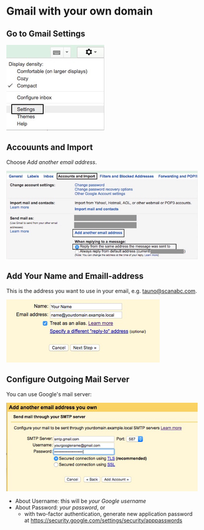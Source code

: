 # Gmail with your own domain

## Go to Gmail Settings

![First Step](001-settings.jpg)

## Accouunts and Import

Choose *Add another email address*.

![Second Step](002-accounts-and-import.jpg)

## Add Your Name and Emaill-address

This is the address you want to use in your email, e.g. tauno@scanabc.com.

![Third Step](003-add.jpg)

## Configure Outgoing Mail Server

You can use Google's mail server:

![Fourth Step](004-smtp.jpg)

* About Username: this will be *your Google username*
* About Password: *your password*, or
  * with two-factor authentication, generate new application password at
    <https://security.google.com/settings/security/apppasswords>
